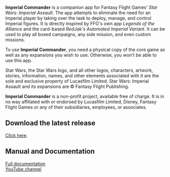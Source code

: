 **Imperial Commander** is a companion app for Fantasy Flight Games' *Star Wars: Imperial Assault*. The app attempts to eliminate the need for an Imperial player by taking over the task to deploy, manage, and control Imperial figures. It is directly inspired by FFG's own app *Legends of the Alliance* and the card-based *RedJak's Automated Imperial Variant*. It can be used to play all boxed campaigns, any side mission, and even custom missions.

To use **Imperial Commander**, you need a physical copy of the core game as well as any expansions you wish to use. Otherwise, you won't be able to use this app.

Star Wars, the Star Wars logo, and all other logos, characters, artwork, stories, information, names, and other elements associated with it are the sole and exclusive property of Lucasfilm Limited. Star Wars: Imperial Assault and its expansions are © Fantasy Flight Publishing.

**Imperial Commander** is a non-profit project, available free of charge. It is in no way affiliated with or endorsed by Lucasfilm Limited, Disney, Fantasy Flight Games or any of their subsidiaries, employees, or associates.
 
## Download the latest release
[Click here](https://github.com/GlowPuff/ImperialCommander2/releases/latest).

## Manual and Documentation
[Full documentation](https://github.com/GlowPuff/ImperialCommander2/wiki)<br>
[YouTube channel](https://www.youtube.com/channel/UC8mzMnsLZPgzQW2X2EkCR-Q)
